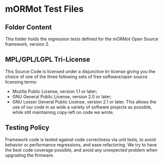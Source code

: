 # mORMot Test Files

## Folder Content

This folder holds the regression tests defined for the *mORMot* Open Source framework, version 2.

## MPL/GPL/LGPL Tri-License

This Source Code is licensed under a disjunctive tri-license giving you the choice of one of the three following sets of free software/open source licensing terms:
 - Mozilla Public License, version 1.1 or later;
 - GNU General Public License, version 2.0 or later;
 - GNU Lesser General Public License, version 2.1 or later.
This allows the use of our code in as wide a variety of software projects as possible, while still maintaining copy-left on code we wrote.

## Testing Policy

Framework code is tested against code correctness via unit tests, to avoid behavior or performance regressions, and ease refactoring. We try to have the best code coverage possible, and avoid any unexpected problem when upgrading the firmware.